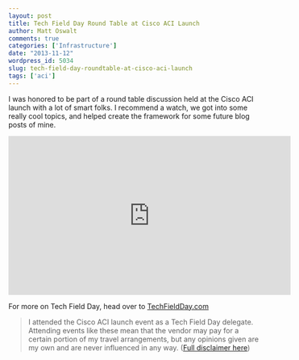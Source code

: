 ```yaml
---
layout: post
title: Tech Field Day Round Table at Cisco ACI Launch
author: Matt Oswalt
comments: true
categories: ['Infrastructure']
date: "2013-11-12"
wordpress_id: 5034
slug: tech-field-day-roundtable-at-cisco-aci-launch
tags: ['aci']
---
```



I was honored to be part of a round table discussion held at the Cisco ACI launch with a lot of smart folks. I recommend a watch, we got into some really cool topics, and helped create the framework for some future blog posts of mine.

<div style="text-align: center"><iframe width="560" height="315" src="http://www.youtube.com/embed/W9XMeLi-yNs" frameborder="0" allowfullscreen></iframe></div>

For more on Tech Field Day, head over to [TechFieldDay.com](http://techfieldday.com/)

> I attended the Cisco ACI launch event as a Tech Field Day delegate. Attending events like these mean that the vendor may pay for a certain portion of my travel arrangements, but any opinions given are my own and are never influenced in any way. ([Full disclaimer here](https://oswalt.dev/disclaimers/))
